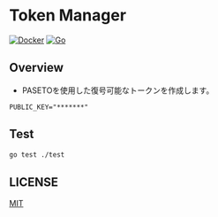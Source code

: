 # Token Manager

[![Docker](https://github.com/hello-slide/token-manager/actions/workflows/docker-publish.yml/badge.svg?branch=main)](https://github.com/hello-slide/token-manager/actions/workflows/docker-publish.yml)
[![Go](https://github.com/hello-slide/token-manager/actions/workflows/go.yml/badge.svg)](https://github.com/hello-slide/token-manager/actions/workflows/go.yml)

## Overview

- PASETOを使用した復号可能なトークンを作成します。

```env
PUBLIC_KEY="*******"
```

## Test

```bash
go test ./test
```

## LICENSE

[MIT](./LICENSE)

